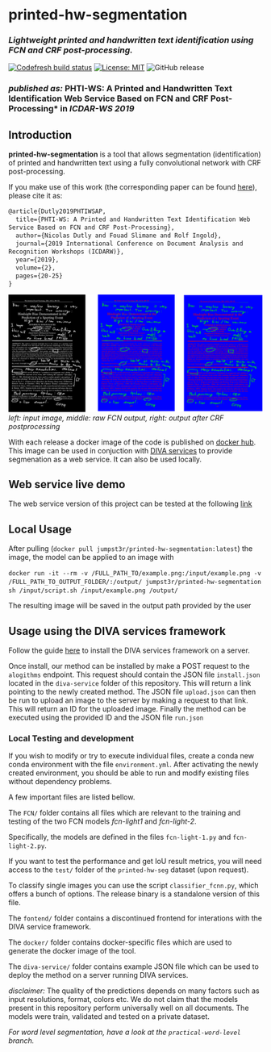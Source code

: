 # printed-hw-segmentation
### _Lightweight printed and handwritten text identification using FCN and CRF post-processing._

[![Codefresh build status]( https://g.codefresh.io/api/badges/pipeline/jumpst3r/Jumpst3r%2FBscThesis%2FBuildTestPush?branch=production&key=eyJhbGciOiJIUzI1NiJ9.NWNhYTQwZDAyYTE1MmZmMGQ2Y2FjOGM1.t3CzjCcStPDcqAcTi1nh8zpYB_E3tQmnemqSgDTbyQM&type=cf-1)]( https://g.codefresh.io/pipelines/BuildTestPush/builds?repoOwner=Jumpst3r&repoName=printed-hw-segmentation&serviceName=Jumpst3r%2Fprinted-hw-segmentation&filter=trigger:build~Build;branch:production;pipeline:5caa428088545f2b9e9e45e9~BuildTestPush) [![License: MIT](https://img.shields.io/badge/License-MIT-yellow.svg)](https://opensource.org/licenses/MIT) ![GitHub release](https://img.shields.io/github/release/jumpst3r/printed-hw-segmentation.svg)

### _published as:_ PHTI-WS: A Printed and Handwritten Text Identification Web Service Based on FCN and CRF Post-Processing* in  _ICDAR-WS 2019_

## Introduction

**printed-hw-segmentation** is a tool that allows segmentation (identification) of printed and handwritten text using a fully convolutional network with CRF post-processing.

If you make use of this work (the corresponding paper can be found [here](https://ieeexplore.ieee.org/document/8892961)), please cite it as:
```
@article{Dutly2019PHTIWSAP,
  title={PHTI-WS: A Printed and Handwritten Text Identification Web Service Based on FCN and CRF Post-Processing},
  author={Nicolas Dutly and Fouad Slimane and Rolf Ingold},
  journal={2019 International Conference on Document Analysis and Recognition Workshops (ICDARW)},
  year={2019},
  volume={2},
  pages={20-25}
}
```

 
![FCN resluts before and after CRF postprocessing](frontend/goodfcn.png)
_left: input image, middle: raw FCN output, right: output after CRF postprocessing_

With each release a docker image of the code is published on [docker hub](https://cloud.docker.com/repository/docker/jumpst3r/printed-hw-segmentation). This image can be used in conjuction with [DIVA services](https://github.com/lunactic/DIVAServices) to provide segmenation as a web service. It can also be used locally.

## Web service live demo

The web service version of this project can be tested at the following [link](http://wuersch.pillo-srv.ch/#/algorithm/5e15dbac783491699b0c036a)

## Local Usage

After pulling (`docker pull jumpst3r/printed-hw-segmentation:latest`) the image, the model can be applied to an image with 

`docker run -it --rm -v /FULL_PATH_TO/example.png:/input/example.png -v /FULL_PATH_TO_OUTPUT_FOLDER/:/output/ jumpst3r/printed-hw-segmentation sh /input/script.sh /input/example.png /output/`

The resulting image will be saved in the output path provided by the user

## Usage using the DIVA services framework

Follow the guide [here](https://lunactic.github.io/DIVAServicesweb/articles/installation/) to install the DIVA services framework on a server.

Once install, our method can be installed by make a POST request to the `alogithms` endpoint. This request should contain the JSON file `install.json` located in the `diva-service` folder of this repository. This will return a link pointing to the newly created method. The JSON file `upload.json` can then be run to upload an image to the server by making a request to that link. This will return an ID for the uploaded image. Finally the method can be executed using the provided ID and the JSON file `run.json` 

### Local Testing and development

If you wish to modify or try to execute individual files, create a conda new conda environment with the file `environment.yml`. After activating the newly created environment, you should be able to run and modify existing files without dependency problems.

A few important files are listed bellow.

The ```FCN/``` folder contains all files which are relevant to the training and testing of the two FCN models _fcn-light1_ and _fcn-light-2_.

Specifically, the models are defined in the files ``fcn-light-1.py`` and ``fcn-light-2.py``.

If you want to test the performance and get IoU result metrics, you will need access to the ``test/`` folder of the ``printed-hw-seg`` dataset (upon request).

To classify single images you can use the script ``classifier_fcnn.py``, which offers a bunch of options. The release binary is a standalone version of this file.

The ``fontend/`` folder contains a discontinued frontend for interations with the DIVA service framework.

The ``docker/`` folder contains docker-specific files which are used to generate the docker image of the tool.

The ``diva-service/`` folder contains example JSON file which can be used to deploy the method on a server
running DIVA services.

_disclaimer:_ The quality of the predictions depends on many factors such as input resolutions, format, colors etc. We do not claim that the models present in this repository perform universally well on all documents. The models were train, validated and tested on a private dataset.

_For word level segmentation, have a look at the ``practical-word-level`` branch._

